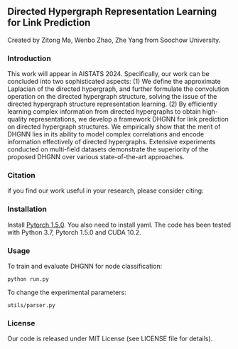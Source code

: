 ## Directed Hypergraph Representation Learning for Link Prediction
Created by Zitong Ma, Wenbo Zhao, Zhe Yang from Soochow University.


### Introduction
This work will appear in AISTATS 2024. Specifically, our work can be concluded into two sophisticated aspects: (1) We define the approximate Laplacian of the directed hypergraph, and further formulate the convolution operation on the directed hypergraph structure, solving the issue of the directed hypergraph structure representation learning. (2) By efficiently learning complex information from directed hypergraphs to obtain high-quality representations, we develop a framework DHGNN for link prediction on directed hypergraph structures. We empirically show that the merit of DHGNN lies in its ability to model complex correlations and encode information effectively of directed hypergraphs. Extensive experiments conducted on multi-field datasets demonstrate the superiority of the proposed DHGNN over various state-of-the-art approaches.
### Citation
if you find our work useful in your research, please consider citing:


### Installation
Install [Pytorch 1.5.0](https://pytorch.org/). You also need to install yaml. The code has been tested with Python 3.7, Pytorch 1.5.0 and CUDA 10.2.

### Usage

To train and evaluate DHGNN for node classification:
```
python run.py
```


To change the experimental parameters:
```
utils/parser.py
```
### License
Our code is released under MIT License (see LICENSE file for details).


